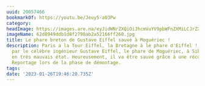 ```yaml
---
uuid: 20057466
bookmarkOf: https://youtu.be/Jeuy5-a03Pw
category:
headImage: https://images.are.na/eyJidWNrZXQiOiJhcmVuYV9pbWFnZXMiLCJrZXkiOiIyMDA1NzQ2Ni9vcmlnaW5hbF82MmQ4OTQ5ZGRiMWQ4ZjI3OThhYjJhNTIxNjZmZjI2MC5qcGciLCJlZGl0cyI6eyJyZXNpemUiOnsid2lkdGgiOjEyMDAsImhlaWdodCI6MTIwMCwiZml0IjoiaW5zaWRlIiwid2l0aG91dEVubGFyZ2VtZW50Ijp0cnVlfSwid2VicCI6eyJxdWFsaXR5Ijo5MH0sImpwZWciOnsicXVhbGl0eSI6OTB9LCJyb3RhdGUiOm51bGx9fQ==?bc=0
imageName: 62d8949ddb1d8f2798ab2a52166ff260.jpg
title: Le phare breton de Gustave Eiffel sauvé à Moguériec !
description: Paris a la Tour Eiffel, la Bretagne à le phare d'Eiffel ! Conçu en 1876
  par le célèbre ingénieur Gustave Eiffel, le phare de Moguériec, à Sibiril, était
  en très mauvais état. Heureusement, il va être sauvé grâce à une récolte de fonds.
  Reportage lors de la phase de démontage.
tags:
date: '2023-01-26T19:46:20.735Z'
---
```

